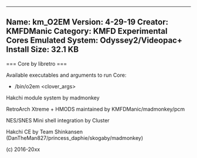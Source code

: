 -----------------------
Name: km_O2EM
Version: 4-29-19
Creator: KMFDManic
Category: KMFD Experimental Cores
Emulated System: Odyssey2/Videopac+
Install Size: 32.1 KB
-----------------------
=== Core by libretro ===

Available executables and arguments to run Core:
- /bin/o2em <rom> <clover_args>

Hakchi module system by madmonkey

RetroArch Xtreme + HMODS maintained by KMFDManic/madmonkey/pcm

NES/SNES Mini shell integration by Cluster

Hakchi CE by Team Shinkansen (DanTheMan827/princess_daphie/skogaby/madmonkey)

(c) 2016-20xx
